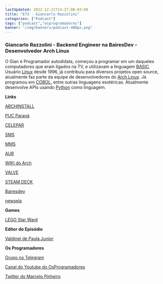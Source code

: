 ```yaml
---
lastUpdated: 2022-12-21T14:27:00-03:00
title: "E73 - Giancarlo Razzolini"
categories: ["Podcast"]
tags: ["podcast","osprogramadores"]
banner: "/img/banners/podcast-400px.png"
---
```


### Giancarlo Razzolini - Backend Engineer na BairesDev - Desenvolvedor Arch Linux

O Gian é Programador autodidata, começou a programar em um daqueles computadores que eram ligados na TV, e utilizavam a linguagem [BASIC](https://en.wikipedia.org/wiki/BASIC). Usuário [Linux](https://www.linux.org/) desde 1996, já contribuiu para diversos projetos open source, atualmente faz parte da equipe de desenvolvedores do [Arch Linux](https://wiki.archlinux.org/title/Main_page_(Portugu%C3%AAs)).
Já programou em [COBOL](https://en.wikipedia.org/wiki/COBOL), entre outras linguagens esotéricas. Atualmente desenvolve APIs usando [Python](https://www.python.org/) como linguagem.

<SpotifyEmbed episode="6RUk83bcqboyl3cyNLKWNN"></SpotifyEmbed>

**Links**

[ARCHINSTALL](https://wiki.archlinux.org/title/archinstall)

[PUC Paraná](https://www.pucpr.br/)

[CELEPAR](https://www.celepar.pr.gov.br/)

[SMS](https://en.wikipedia.org/wiki/SMS)

[MMS](https://en.wikipedia.org/wiki/Multimedia_Messaging_Service)

[AUR](https://aur.archlinux.org/)

[WIKI do Arch](https://archlinux.org/)

[VALVE](https://www.valvesoftware.com/en/)

[STEAM DECK](https://store.steampowered.com/steamdeck)

[Bairesdev](https://www.bairesdev.com/)

[newsela](https://newsela.com/)

**Games**

[LEGO Star Ward](https://www.lego.com/en-ca/themes/star-wars)

**Editor do Episódio**

[Valdinei de Paula Junior](https://www.linkedin.com/in/valdinei-de-paula-junior-009634230/)

**Os Programadores**

[Grupo no Telegram](https://t.me/osprogramadores)

[Canal do Youtube do OsProgramadores](https://www.youtube.com/channel/UCt_YNYGl6K5yNXlXEQDdwWg?view_as=subscriber)

[Twitter do Marcelo Pinheiro](https://twitter.com/mpinheir)

